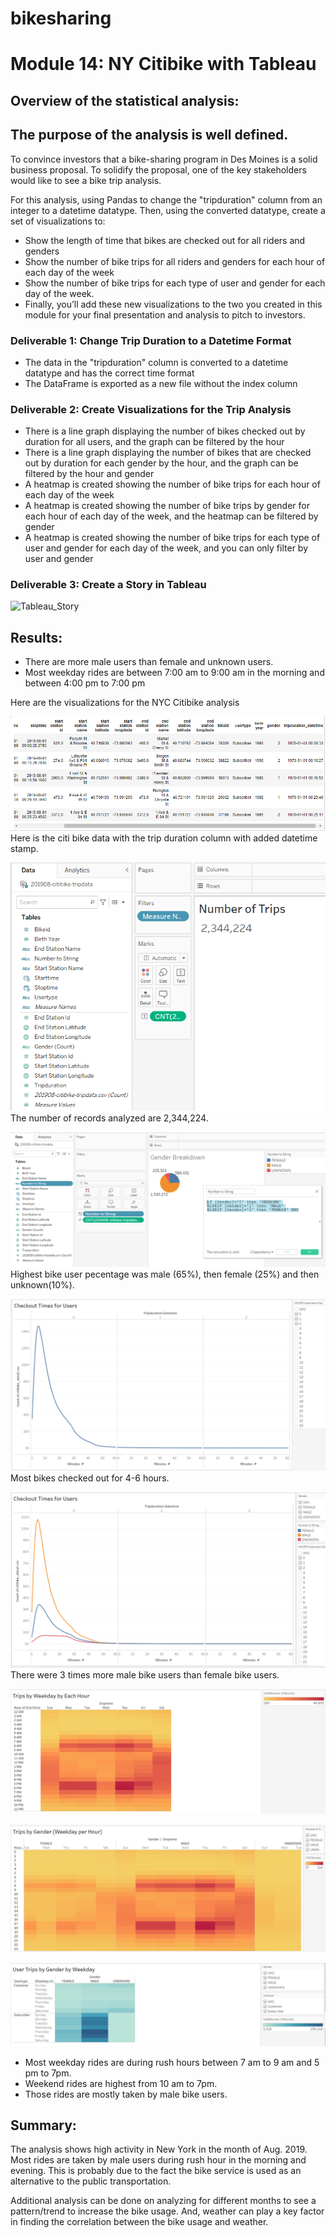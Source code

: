 # bikesharing
# Module 14: NY Citibike with Tableau

## Overview of the statistical analysis:

## The purpose of the analysis is well defined.

To convince investors that a bike-sharing program in Des Moines is a solid business proposal. To solidify the proposal, one of the key stakeholders would like to see a bike trip analysis.

For this analysis, using Pandas to change the "tripduration" column from an integer to a datetime datatype. Then, using the converted datatype, create a set of visualizations to:

- Show the length of time that bikes are checked out for all riders and genders
- Show the number of bike trips for all riders and genders for each hour of each day of the week
- Show the number of bike trips for each type of user and gender for each day of the week.
- Finally, you’ll add these new visualizations to the two you created in this module for your final presentation and analysis to pitch to investors.

### Deliverable 1: Change Trip Duration to a Datetime Format
- The data in the "tripduration" column is converted to a datetime datatype and has the correct time format
- The DataFrame is exported as a new file without the index column

### Deliverable 2: Create Visualizations for the Trip Analysis
- There is a line graph displaying the number of bikes checked out by duration for all users, and the graph can be filtered by the hour
- There is a line graph displaying the number of bikes that are checked out by duration for each gender by the hour, and the graph can be filtered by the hour and gender
- A heatmap is created showing the number of bike trips for each hour of each day of the week
- A heatmap is created showing the number of bike trips by gender for each hour of each day of the week, and the heatmap can be filtered by gender
- A heatmap is created showing the number of bike trips for each type of user and gender for each day of the week, and you can only filter by user and gender

### Deliverable 3: Create a Story in Tableau
![Tableau_Story](https://public.tableau.com/app/profile/veena.puvvada/viz/citibike_challenge_16613887111010/Story1?publish=yes&:origin=viz_share_link)

## Results:

- There are more male users than female and unknown users.
- Most weekday rides are between 7:00 am to 9:00 am in the morning and between 4:00 pm to 7:00 pm

Here are the visualizations for the NYC Citibike analysis

![citibike_data](https://github.com/veenapu/sharing_bikes_challenge/blob/main/Images/citibike_data.PNG)
Here is the citi bike data with the trip duration column with added datetime stamp.

![Number_of_Records](https://github.com/veenapu/sharing_bikes_challenge/blob/main/Images/No_of_records.PNG)
The number of records analyzed are 2,344,224.

![Gender_breakdown](https://github.com/veenapu/sharing_bikes_challenge/blob/main/Images/Gender_breakdown.PNG)
Highest bike user pecentage was male (65%), then female (25%) and then unknown(10%). 

![Checkout_Times_for_Users](https://github.com/veenapu/sharing_bikes_challenge/blob/main/Images/Checkout_Times_for_Users.PNG)
Most bikes checked out for 4-6 hours.

![Checkout_Times_by_Gender](https://github.com/veenapu/sharing_bikes_challenge/blob/main/Images/Checkout_Times_by_Gender.PNG)
There were 3 times more male bike users than female bike users.

![Trips_by_Weekday_per_hour](https://github.com/veenapu/sharing_bikes_challenge/blob/main/Images/Trips_by_Weekday_per_hour.PNG)

![Trips_by_Gender](https://github.com/veenapu/sharing_bikes_challenge/blob/main/Images/Trips_by_Gender.PNG)

![User_Trips_by_Gender_by_Weekday](https://github.com/veenapu/sharing_bikes_challenge/blob/main/Images/User_Trips_by_Gender_by_Weekday.PNG)

- Most weekday rides are during rush hours between 7 am to 9 am and 5 pm to 7pm.
- Weekend rides are highest from 10 am to 7pm.
- Those rides are mostly taken by male bike users.

## Summary:
The analysis shows high activity in New York in the month of Aug. 2019.  Most rides are taken by male users during rush hour in the morning and evening. This is probably due to the fact the bike service is used as an alternative to the public transportation.

Additional analysis can be done on analyzing for different months to see a pattern/trend to increase the bike usage.  And, weather can play a key factor in finding the correlation between the bike usage and weather.


